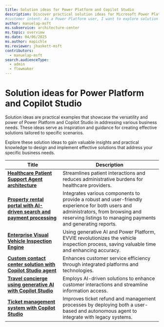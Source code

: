 ```yaml
---
title: Solution ideas for Power Platform and Copilot Studio
description: Discover practical solution ideas for Microsoft Power Platform and Copilot Studio to address various business needs.
#customer intent: As a Power Platform user, I want to explore solution ideas for Power Platform and Copilot Studio so that I can address various business needs.
author: manuelap-msft
ms.subservice: architecture-center
ms.topic: overview
ms.date: 04/06/2025
ms.author: mapichle
ms.reviewer: jhaskett-msft
contributors: 
  - manuelap-msft
search.audienceType: 
  - admin
  - flowmaker
---
```


# Solution ideas for Power Platform and Copilot Studio

Solution ideas are practical examples that showcase the versatility and power of Power Platform and Copilot Studio in addressing various business needs. These ideas serve as inspiration and guidance for creating effective solutions tailored to specific scenarios.

Explore these solution ideas to gain valuable insights and practical knowledge to design and implement effective solutions that address your specific business needs.

| Title | Description |
| --- | --- |
| **[Healthcare Patient Support Agent architecture](agent-healthcare-patient-support.md)** | Streamlines patient interactions and reduces administrative burdens for healthcare providers. |
| **[Property rental portal with AI-driven search and payment processing](agent-rental-portal.md)** | Integrates various components to provide a robust and user-friendly experience for both users and administrators, from browsing and reserving listings to managing payments and generating reports. |
| **[Enterprise Visual Vehicle Inspection Engine](app-evvie.md)** | Using generative AI and Power Platform, EVVIE revolutionizes the vehicle inspection process, saving valuable time and enhancing accuracy. |
| **[Custom contact center solution with Copilot Studio agent](agent-custom-contact-center.md)** | Enhances customer service efficiency through integrated platforms and technologies. |
| **[Travel concierge using generative AI with Copilot Studio](agent-travel-customer.md)** | Employs AI-driven solutions to enhance customer interactions and streamline information access. |
| **[Ticket management system with Copilot Studio](agent-ticket-and-refund.md)** | Improves ticket refund and management processes by deploying both a user-based and autonomous agent to integrate with legacy systems. |
